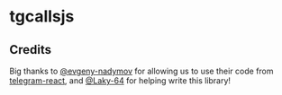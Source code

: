 # tgcallsjs

## Credits

Big thanks to [@evgeny-nadymov] for allowing us to use their code from [telegram-react], and [@Laky-64] for helping write this library!

[@evgeny-nadymov]: https://github.com/evgeny-nadymov/
[telegram-react]: https://github.com/evgeny-nadymov/telegram-react/
[@Laky-64]: https://github.com/Laky-64/
